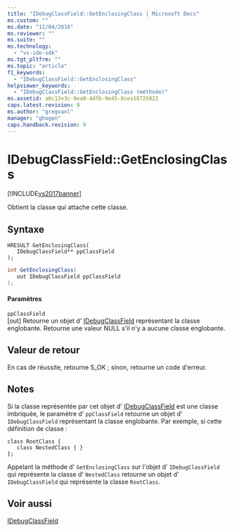 ```yaml
---
title: "IDebugClassField::GetEnclosingClass | Microsoft Docs"
ms.custom: ""
ms.date: "11/04/2016"
ms.reviewer: ""
ms.suite: ""
ms.technology: 
  - "vs-ide-sdk"
ms.tgt_pltfrm: ""
ms.topic: "article"
f1_keywords: 
  - "IDebugClassField::GetEnclosingClass"
helpviewer_keywords: 
  - "IDebugClassField::GetEnclosingClass (méthode)"
ms.assetid: a0c12e3c-9ea0-4dfb-9e45-8cea18725022
caps.latest.revision: 9
ms.author: "gregvanl"
manager: "ghogen"
caps.handback.revision: 9
---
```

# IDebugClassField::GetEnclosingClass
[!INCLUDE[vs2017banner](../../../code-quality/includes/vs2017banner.md)]

Obtient la classe qui attache cette classe.  
  
## Syntaxe  
  
```cpp#  
HRESULT GetEnclosingClass(   
   IDebugClassField** ppClassField  
);  
```  
  
```c#  
int GetEnclosingClass(  
   out IDebugClassField ppClassField  
);  
```  
  
#### Paramètres  
 `ppClassField`  
 \[out\]  Retourne un objet d' [IDebugClassField](../../../extensibility/debugger/reference/idebugclassfield.md) représentant la classe englobante.  Retourne une valeur NULL s'il n'y a aucune classe englobante.  
  
## Valeur de retour  
 En cas de réussite, retourne S\_OK ; sinon, retourne un code d'erreur.  
  
## Notes  
 Si la classe représentée par cet objet d' [IDebugClassField](../../../extensibility/debugger/reference/idebugclassfield.md) est une classe imbriquée, le paramètre d' `ppClassField` retourne un objet d' `IDebugClassField` représentant la classe englobante.  Par exemple, si cette définition de classe :  
  
```  
class RootClass {  
   class NestedClass { }  
};  
```  
  
 Appelant la méthode d' `GetEnclosingClass` sur l'objet d' `IDebugClassField` qui représente la classe d' `NestedClass` retourne un objet d' `IDebugClassField` qui représente la classe `RootClass`.  
  
## Voir aussi  
 [IDebugClassField](../../../extensibility/debugger/reference/idebugclassfield.md)